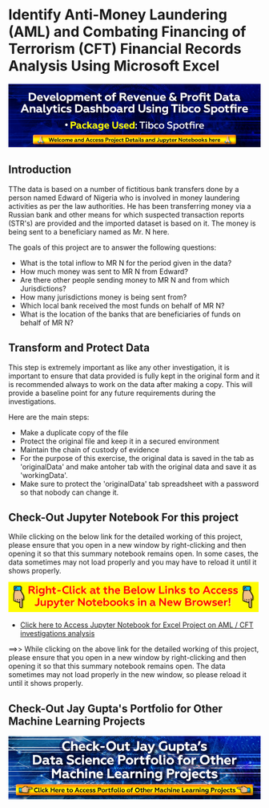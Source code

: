 # Identify Anti-Money Laundering (AML) and Combating Financing of Terrorism (CFT) Financial Records Analysis Using Microsoft Excel

<p align="center">
<img src="https://github.com/jayguptacal/portfolio/blob/main/image/Spotfire_welcome.jpg">
</p>

## Introduction
<p>TThe data is based on a number of fictitious bank transfers done by a person named Edward of Nigeria who is involved in money laundering activities as per the law authorities. He has been transferring money via a Russian bank and other means for which suspected transaction reports (STR's) are provided and the imported dataset is based on it. The money is being sent to a beneficiary named as Mr. N here.</p>

<p>The goals of this project are to answer the following questions: </p>

- What is the total inflow to MR N for the period given in the data?
- How much money was sent to MR N from Edward?
- Are there other people sending money to MR N and from which Jurisdictions?
- How many jurisdictions money is being sent from?
- Which local bank received the most funds on behalf of MR N?
- What is the location of the banks that are beneficiaries of funds on behalf of MR N?

## Transform and Protect Data

This step is extremely important as like any other investigation, it is important to ensure that data provided is fully kept in the original form and it is recommended always to work on the data after making a copy. This will provide a baseline point for any future requirements during the investigations.

Here are the main steps:

- Make a duplicate copy of the file
- Protect the original file and keep it in a secured environment
- Maintain the chain of custody of evidence
- For the purpose of this exercise, the original data is saved in the tab as 'originalData' and make antoher tab with the original data and save it as 'workingData'.
- Make sure to protect the 'originalData' tab spreadsheet with a password so that nobody can change it.

## Check-Out Jupyter Notebook For this project ##

While clicking on the below link for the detailed working of this project, please ensure that you open in a new window by right-clicking and then opening it so that this summary notebook remains open. In some cases, the data sometimes may not load properly and you may have to reload it until it shows properly.

<img src="https://github.com/jayguptacal/portfolio/blob/main/image/bannerOpenNotebooks.jpg">

* <a href="https://github.com/jayguptacal/RetailAndMarketing/blob/main/spotfireanalytics/tibco_spotfire_project.ipynb">Click here to Access Jupyter Notebook for Excel Project on AML / CFT investigations analysis </a>

==>> While clicking on the above link for the detailed working of this project, please ensure that you open in a new window by right-clicking and then opening it so that this summary notebook remains open. The data sometimes may not load properly in the new window, so please reload it until it shows properly.


## Check-Out Jay Gupta's Portfolio for Other Machine Learning Projects ##
<p align="center">
<a href="https://jayguptacal.github.io/portfolio/" target="_blank"><img src="https://github.com/jayguptacal/portfolio/blob/main/image/FullPortfolioBanner.jpg"></a>
</p>

